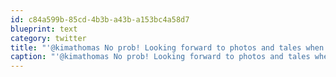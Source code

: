 ```yaml
---
id: c84a599b-85cd-4b3b-a43b-a153bc4a58d7
blueprint: text
category: twitter
title: "'@kimathomas No prob! Looking forward to photos and tales when you guys return. Safe travels!"
caption: "'@kimathomas No prob! Looking forward to photos and tales when you guys return. Safe travels!"
---
```

